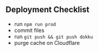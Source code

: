 ## Deployment Checklist

- run `npm run prod`
- commit files
- run `git push && git push dokku`
- purge cache on Cloudflare